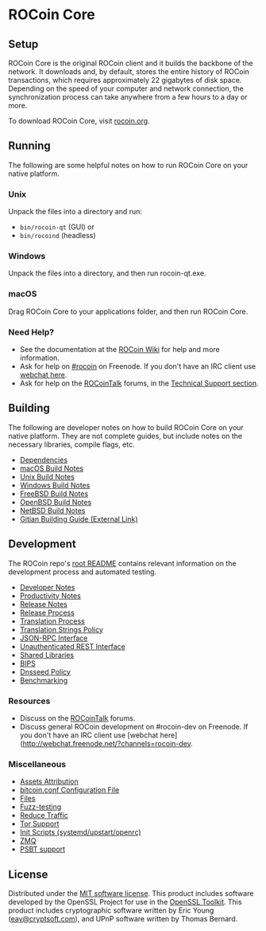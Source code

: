 ROCoin Core
=============

Setup
---------------------
ROCoin Core is the original ROCoin client and it builds the backbone of the network. It downloads and, by default, stores the entire history of ROCoin transactions, which requires approximately 22 gigabytes of disk space. Depending on the speed of your computer and network connection, the synchronization process can take anywhere from a few hours to a day or more.

To download ROCoin Core, visit [rocoin.org](https://rocoin.org/).

Running
---------------------
The following are some helpful notes on how to run ROCoin Core on your native platform.

### Unix

Unpack the files into a directory and run:

- `bin/rocoin-qt` (GUI) or
- `bin/rocoind` (headless)

### Windows

Unpack the files into a directory, and then run rocoin-qt.exe.

### macOS

Drag ROCoin Core to your applications folder, and then run ROCoin Core.

### Need Help?

* See the documentation at the [ROCoin Wiki](https://rocoin.info/)
for help and more information.
* Ask for help on [#rocoin](http://webchat.freenode.net?channels=rocoin) on Freenode. If you don't have an IRC client use [webchat here](http://webchat.freenode.net?channels=rocoin).
* Ask for help on the [ROCoinTalk](https://rocointalk.io/) forums, in the [Technical Support section](https://rocointalk.io/c/technical-support).

Building
---------------------
The following are developer notes on how to build ROCoin Core on your native platform. They are not complete guides, but include notes on the necessary libraries, compile flags, etc.

- [Dependencies](dependencies.md)
- [macOS Build Notes](build-osx.md)
- [Unix Build Notes](build-unix.md)
- [Windows Build Notes](build-windows.md)
- [FreeBSD Build Notes](build-freebsd.md)
- [OpenBSD Build Notes](build-openbsd.md)
- [NetBSD Build Notes](build-netbsd.md)
- [Gitian Building Guide (External Link)](https://github.com/bitcoin-core/docs/blob/master/gitian-building.md)

Development
---------------------
The ROCoin repo's [root README](/README.md) contains relevant information on the development process and automated testing.

- [Developer Notes](developer-notes.md)
- [Productivity Notes](productivity.md)
- [Release Notes](release-notes.md)
- [Release Process](release-process.md)
- [Translation Process](translation_process.md)
- [Translation Strings Policy](translation_strings_policy.md)
- [JSON-RPC Interface](JSON-RPC-interface.md)
- [Unauthenticated REST Interface](REST-interface.md)
- [Shared Libraries](shared-libraries.md)
- [BIPS](bips.md)
- [Dnsseed Policy](dnsseed-policy.md)
- [Benchmarking](benchmarking.md)

### Resources
* Discuss on the [ROCoinTalk](https://rocointalk.io/) forums.
* Discuss general ROCoin development on #rocoin-dev on Freenode. If you don't have an IRC client use [webchat here](http://webchat.freenode.net/?channels=rocoin-dev.

### Miscellaneous
- [Assets Attribution](assets-attribution.md)
- [bitcoin.conf Configuration File](bitcoin-conf.md)
- [Files](files.md)
- [Fuzz-testing](fuzzing.md)
- [Reduce Traffic](reduce-traffic.md)
- [Tor Support](tor.md)
- [Init Scripts (systemd/upstart/openrc)](init.md)
- [ZMQ](zmq.md)
- [PSBT support](psbt.md)

License
---------------------
Distributed under the [MIT software license](/COPYING).
This product includes software developed by the OpenSSL Project for use in the [OpenSSL Toolkit](https://www.openssl.org/). This product includes
cryptographic software written by Eric Young ([eay@cryptsoft.com](mailto:eay@cryptsoft.com)), and UPnP software written by Thomas Bernard.
